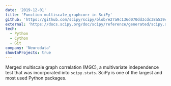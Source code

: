 ```yaml
---
date: '2019-12-01'
title: 'Function multiscale_graphcorr in SciPy'
github: 'https://github.com/scipy/scipy/blob/e27a9c136d070dd3cdc38a539cc8ddb0269fff43/scipy/stats/stats.py#L4364'
external: 'https://docs.scipy.org/doc/scipy/reference/generated/scipy.stats.multiscale_graphcorr.html'
tech:
  - Python
  - Cython
  - Git
company: 'Neurodata'
showInProjects: true
---
```


Merged multiscale graph correlation (MGC), a multivariate independence test that was incorporated into `scipy.stats`. SciPy is one of the largest and most used Python packages.
